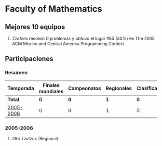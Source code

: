 ---
---

# Faculty of Mathematics

## Mejores 10 equipos

1. _Tzotzes_ resolvió 0 problemas y obtuvo el lugar #85 (40%) en The 2005 ACM Mexico and Central America Programming Contest

## Participaciones

### Resumen

| Temporada | Finales mundiales | Campeonatos | Regionales | Clasificatorios | Equipos |
| --- | --- | --- | --- | --- | --- |
| **Total** | **0** | **0** | **1** | **0** | **1** |
| [2005-2006](#2005-2006) | 0 | 0 | 1 | 0 | 1 |

### 2005-2006

1. #85 _Tzotzes_ (Regional)



